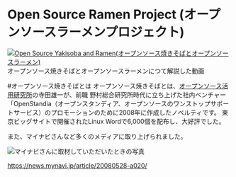 # Open Source Ramen Project (オープンソースラーメンプロジェクト)

[![Open Source Yakisoba and Ramen(オープンソース焼きそばとオープンソースラーメン)](http://img.youtube.com/vi/70fv7SQ5NkM/0.jpg)](http://www.youtube.com/watch?v=70fv7SQ5NkM)
オープンソース焼きそばとオープンソースラーメンにつて解説した動画

#オープンソース焼きそばとは
オープンソース焼きそばとは、[オープンソース活用研究所](https://osslabo.com)の寺田雄一が、前職 野村総合研究所時代に立ち上げた社内ベンチャー「OpenStandia（オープンスタンディア、オープンソースのワンストップサポートサービス）のプロモーションのために2008年に作成したノベルティです。
東京ビッグサイトで開催されたLinux Wordで6,000個を配布し、大好評でした。

また、マイナビさんなど多くのメディアに取り上げられました。

![マイナビさんに取材していただいたときの写真](https://news.mynavi.jp/photo/article/20080528-a020/images/003l.jpg)

https://news.mynavi.jp/article/20080528-a020/
